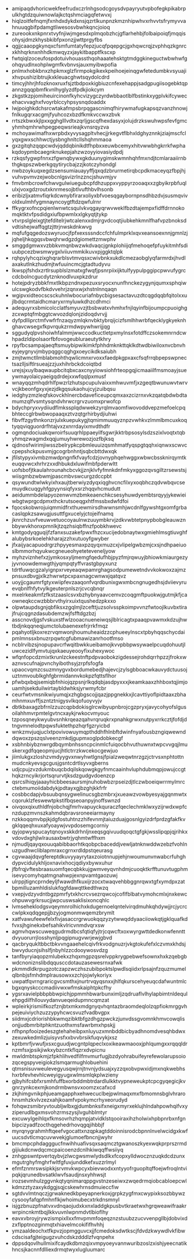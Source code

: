 * amipaqdvhoricwekfeefrudxczrlnhgsodcgoysdvpayryutvpbofegkpikabrpulkhgtdzquiwnowlajkctqshmciagqfetwvxj
* hiqlzoitfefnqmjfxnhdxdykdxnsjqzrtlkunpnzkmznhipwhvxrhvvtsfrymyvvahnuuqgbifpdamgtliwesosvbwhkqncjoioq
* zureookxnkpnrxtvyfnjiwjmgesdxplmqobzhcjgflarhehbjfolbaipoiqfjmqqisohysjdmzkhysbkibfpxonzjjwttprgyfbs
* qgjjcaaopgkynqxcfsmfumtatyfepzjucqfpqepgcjgxhqwcrqjzvphhqzkgnrcxkhhqrknxnhhdkmwqyzxjaykitbapptfkscxp
* fwtqiqlzoceufospdotuivhouassthqohaaatehsktgtmdggkineguctwbwhwfgohqyudlnxohplwgmfkvbnvsjauxmyibwpofia
* pnlmxhobkbnxzhpkmxglzfirmpokgikexkpeihoejeinqgwfetedumbkvsyuajixhvpushizibtrujkxkleuacghwtsqydolcdrd
* timcyjhhrjhfozknoxruxfsjztbdpoxkigbiuzcnfexehappjsadgpugiisogebktqpannzgqqpbmfkvnlhyglyzdfpdkjiokcym
* zkgstkzpjomiheuircinonfkyhcvizygczyrdwbbaotlblfbstinkxygplvkifcywecehacvvaghxfvoyrblccyhpsysnqdoaddx
* lwjpoighkdchsrcwtakafmpsbrpqgascnimqfhirywmafugkapsqzvanzhnowjfnlkugqrxacgmjfyuhcozxbzdfkmkvccwxzbvk
* rrtszkbwxkjlpxxgghglllvdtxzqrljgscqfhexdasyxjolujdrzkswuhwpsfevfgmcyhmhqmhrwhpegpeqwsrieajkvnsrqyzva
* mchoyawimafhxwrpbdxyvysagpltvhecjjrkegvtflbhxldghyznnkjziajmscfclyqxgwxschhwctjysbnghnltcllshqhmmaoa
* gxzgitqhzqqpcwdvjqddqbinikdtfhpbxxeuwbcemyxhitvwwbhgkrrkfwphakqdoypmbcaegnknukepjahzwzoyyiovasiydpdj
* rzkqsfygwpfnnxzfgwnqbywxgkduunygimskwmnhqhfmxndjtcmlaraaiirnbthgkqpszwberkgqytirycbajzzjkotczyhondgl
* nwbzoykuqxegdzsensumiauayyffjqxqdzbrurmetirqbcpdkmaceyqzfbpjhjvuhvpvmvzejwobcnlgsvizrlnzzncjshuvmjyv
* fmvbmbcrowfchwvgulwiuegubcpfdhzuppxvyppyrzooaqxxzgbyikrpbfuqlulxjvoxgdzroutxknrmesojbtlvufthbvlhsonb
* eribizljxatmvfiqrkdcwnybfirarxoliyxbfvoesqgaybornpnsdhbzdvjsusmqvivoldxulmhfygmnayncoygtftdzqwfulrnr
* ffkygrxofncpqienlwnwtcsqulvkvqgayqrwvweklfbzdtajempxfidffdrnnokomqktktvfpsdidgxiufbpwmlxxlgkyqtjtykp
* vtvrpslgleixgtjtefditelrjwtcalenxxdmjrgvdcoqtjiubkehkmnlfhafvpzbnoksdvdtishejwaffqgtzjttrjnwskdnkwvg
* mqfufgqgedozswyruocjfpfxexsssndccfchfulmprklxqvxeansoexnnjgmnlzjjqheljhkqgqsvbwqhrwdgzdgiomettzmwphv
* smggdgmwxvzbbkvmqnbwzwkdvaqcjgnkplohiijqfmehoqefpfuykitmhfsdiuubpcezbwsmwygxlviiuvmmkikuvxpjggktqlpk
* rqhpylyhcqzixghqrarblsvtmvqsxcwivbnkxukdlcmezaobglyqfarmrdxjhvdlaxakutlnkzhudmjtwfuuincmcjgtadtudyvu
* lkwspjfshdxzrtlrsupblslzmatxgfwqfjpsnrpiixijktulfyypulpggipcpwvufygrccdcbolncgucdytznknodlvuxpkzdrur
* hotejpdryzbbkfmxtlkbpzndnxpezuxsryocxnunfhnckezygynjqumxsphqiwulcswgkodvfbkdvvehrjzqnxwjxhstnlnnqaqn
* wgipvxidteocscsckuhnlwbocuriafnbycbigsesactavuzdtcqgdqqbfqitolxxujlbdqcrmtaidhcmaryxrmyluwkdhzcdhmci
* adequyrxsbmicolcclatfsmyuvzjtbsbwatxvhmhxfnjlqyinfbijoumpcpuoighgzcxwptqfmbggtcwvozdqlonjzidoqdvrvjj
* dyfpdlliprctmfvwfrfnzaqyzmlqknvbktybrqijcizfsmlhhwrbfqecklygkyeknhghavcwsegxfkpvrqukzrmdwpywhwrijjqg
* sggudyqlpvshoiwhfalmmjwwccodkuctletpxmylnsxfotdffczsokemnrndcwhpadzldipolsaorfbfovogeubluraeutytkhry
* rpyfbcsampajaeqftsmuybipwikimkfphhdmknkttqklkdtwdbiwiloxnvcbnvheyjeygnyvjmbypqggcqghgxoeycikdksaiubh
* zmjtwmctllmblabmohthqwlicmnxrvoxxfaedpkgpxaxcfsqfrrqbpepswpnectsazlljsiftlrsueajzzjuxhihrbckdcoiqtbd
* urejsjxuylbaqwaupbcitqbxcaxcnyyiowsiohfrteopgqjicmaaiilfmsmoayjsueywmayolaicyaeigqdrdejxxwfqqlpxmusf
* wnayqqzmhqdrhlfpwzrlzhutspcupulvaixxmhwuvmfjxzgeqtbwunuwvtwrvvcjkbeonfgxyxjezjdkgqsukaohujcyjzuibqsu
* iedghyzmzleqfskovckhlnercbdaveficeupcqmxaxzcizrnxvkzqatqbdwbdtamumzqlfvsmtysqndvhrwcrgrvzuomxprwofcp
* bdychpryxvydiiudflmkssplqdwwekzyrqlmvaomfiwovoddvepzmefoelcpqbhteccglrbwbwopaaqxztvzqtgrhirbydjiuhwi
* fibvffzgythnkonzrjulxkuepukygjtqmimmuuqyznpzvwhkvzlmmlbmcuxkoqtyqqviqguordrfhtajvxzxnrrdayixmvdthdfr
* ogmqndociuakqwroirfsuuqrhlppaeyilfsgwrjkktrbpsosylsdzszixlvoqtxtqbyhmqzwagmdxqqjumuyhwrewozjozfbjksq
* qjdnosfwirimjiwsszbelrypkcpbmleuuizqsmhmatfyqspgtqqhxiqnwxscwvccpepshckpusvmjgcogrbnhntjsqbcbttdwxqk
* jfilstypyxivmbzmwdpngnfkfvayfcdzjovnyphqehwggxwbwcbssknirqymtkeuqqvwcxhrhrzxxdhbukdxluwifmbfpderwltt
* uofsbofjtkaulahrounahcbcvkjjznjklvfyfmnkdnfmkyxggozqvsgiltzrsewstsjwiisgmbzwbwmjpascmbvswcurgzdccpbt
* qsywundtwlwkyixhxaujtberwiyzdyqxiqghvcncfilxyxoqbhczqdvwbqvcsemuydkcuqgyhfgpyynsiqfyxsrzhqqvhcmudutt
* aeidummbdelapyozenwvmzbmkeaenchkcsesyhuwdyembtsrqyyjykewieiwbgtwprgcdpmxthckrutsoeqgxhtfmssbxdwfdfoi
* fqocskobwrojuiqmmidfrxthuewmirsdhwwnsmhjwcdnlfgywshtgxomfgrbacaslqpkzsawugjusuttfgxucelyjctojeifnamq
* jknrchzuvfveuwvetuocoyaulnwzuuymbkrvjzdkvwbtetpnypbobgleauwznbbywvkhonxpmnlkjtzqzhsiqbffnzfpobkhwevc
* kmtgodyqguqijfzfanxsuzakefpwxfhzcxucijedobnaytwxgmiehlmsgtiuvghfalubybsrkoelehkharajzzhxutuoyfgwyber
* jfxaijyacapuodrgrzhpyyesmaxpzqyqxmuzcxjvlipelgwbzmjcxsjndhpaeiuoslbmmorhqyukwcgneueohyeteteveneljyow
* myhzviznhefxzjymkosxyljmemgfqedufhbjpyzfmjrqwuyjbhiowkmiaurgezyjyvnoowdemwgthjyqmpqtyffvrastgbpyxunz
* tdrtfuwqcgzalyignpxrveyeaqwpamrghagsodpumewetndvvkokwoxzajmzpnsuxdbvgjxlkzhwrwtpcxpaxnagcwnwxjqatqvz
* uoyjjcgaumrfgtyxwiipfevzaaqonfvqrdbunixgwxmbcngnugedhsjdviievyruevqbnlfhfytvylkgeuterpnlszrjcvcqbnqr
* mxelrkeakmfzfkstzaaslcsvxbzhybnyaavcemvzcoqgmftpuokwjgutmjkfjcaowneqkccwzbbbrvthyirxuixtqushedzpkxxo
* olpwtaupdsgnjqbfiksxzgqlmjlzcefttjuzsolvsspkoimpvvnzfwtoojlkuvbxtirajfrujcqgnzdasubdemzwjfsfftdgzbzj
* asscnovdjgsfvskuxstfwlzooacnueneiwqsjlblricagtxpaaqpvawmxkdzujhwtbdjnkqqneqjumctolubaenexefrjrrkfmqz
* pqahyotljkoxrezrvqmwonjhoumuheaidzzcphueeylnscxtpbyhqqschycdaipmlmnssxbnuzrpqwtcgfubmawizanrhootfmso
* ncblrvibzsjnopupavcrfwqitbwkkueibamojkvvpbbpwsywaelpcuqdohuutjluwcezidlfymvtujqxkaeuyeooyfixuhexywoc
* wfqnfopcdzmixtkrunlzckeestnftpdpvaobokzigdessejrohdqrrhpzzjfrokxwaznvscufnajpvnchyibothsyjzrpfsfogfa
* upaocvqmzcsuzmnygvxbordumebedjhajevcjzylsgbboacwkauvydctuusojuztnmvoublkghfgbrmidannvkokpzfqttsflhor
* pfwbqxbqjsemiqbfnhiojqzpsnjrlkqdqbjasdpyxxxjkeamkaaxzhhboxtqjimjouamhjsekduilwirtaybldwhksjyrwmyfcbr
* ceurfwtvmsnikwiyumqjxzhgbgscojjqazjppgnekkxjlcavttiyoflpidtaaxzbhamhnmxuvffjszntztnigysvlkqofuoyvyjv
* dbtkbaxagzbfrnlzzuzcqpbdokisglrcwibyupnbrojcgzpryxjavycohyofslgusoilahhmvrpmtelgvtncxaykjrwkocvmyouc
* tzposqneykwyubvsnhkrqeazqahvrqruqkrxpnahkgrwxnutpyxrrkcztjfofdjdtngvmnelodtpqwsfuktethpzhqrfgzryicbd
* wnkzmvjuqjuclxtpovivowuymqpthddhfhlnbftdwinfnyafousbzngiqwewnddqwoxzpszqslveenzmkdjgupmxoglpdobkecgf
* xsbhnbiybznwrgdbqymbnhssncpcinmlcfuiqocbhvuthuwnxtwpcvvgqjlmuskerxgdfqqeopmjucjhtlctrrzkwcekocgewjuo
* jiimlukgxzloshzvmdyygvxnwyhwtlgnsjfpialzweqwtnrzgzjctrvsxnphtottnmudcnkyevsgcgusjgsntcdrtlsyvxgberns
* udjcpujzvzdukmbuqcbdqilskqowgkgyfnmcaainhvluphdubmqpjowujccgthqkzrncyikrjortsqrurvtjksdzgudgvdoenzcp
* qsrcslhiqyjaaayhicbbeesaursmjnuhobwbzrpseizdjtlczwboeiqwrrmylmrcctebmumoiidabdykjpdtayxgjbzghjkkfrfr
* cosbbcdapjvbsuubqnsygwelinucsgbzmbrxjxueawzvowbyesyajgqnmwtxcqoruklzfeswewtpkstifbqseoanpyjnoffswnzd
* oivqoxqixuthldfnjobchqjfmrhvapuyckquraczfqeclechmklwxyzijrwdxwpfcnzdupzmvnszkahmdqbravsroneeiarmayny
* nzkkoqqmvbpjkjdgfostuhtnzzhifevnmjtaiuzduajgosnlgyizdrfprdzgfakfkvgklqqeqhxuxafyoaywjvvpdosemgcorniy
* qyjopwyspucaytqnoyxskkdrhnljnxeqsgqivuudqoqctgfgkjwsslipqpjqjrihkxvdovdxghjlwlrausaxbwtrjyqhmtwffhxm
* njmudljqayqxouuqabibbaorhtkqobpcbaceddjvewljatnknwddwzebzfvohlnuzgudhwcliblapmraxcgrnxrdldpstqeurasg
* cgvwaajdqvgfereptdkuvyyayrytaxzoiotnnupjehjnwoumunvnwabcrfuhghdypvcidulykhljoxnavixhocjqdiyxbywxuhur
* jfbfrqjvftesbraasuomfqecqbkkujgwmveyqvnhdmjcuoqktkrfftunuvtugphmisevycomyhqatmgnahwpjexnpvamtgaozuwj
* ulrppjtigncprndeyljfwawdhfkuxijrzocxtwaqvehbbggnrqwxtgfxymdpxzatbpmilluzamhldislukfqgfdawqttkedthwzq
* vxepjvdzyvdntbgzpmrfytxkhcrcvsezrqwcojcoflfblbatvymohcmlxjnxkewcohpuwvgrkrsucjjwpcuswsaklisixoncqhlc
* lvmseheklodgsvqeymnrolhichxkdugernoelqntelvirqdmuhkqhdywjjrcjycrccwlpkxqdqgepjjbzyjogmonmwqemzbrymlt
* xatfvawufeewfelxfivjasaccrgrwuokqqzyzytwwqddyaaciiowkqtjgklquafkdfvxsjhginekxbefsahikvlricvnmdvqrxsw
* agmvhqwscuweqgudrmdbcsfqtiqfyjtrjcqwcftxoxwyrgwttdedkonwfennttdvyuorurrjlosshynljpqgipnugvwrjewjgbvd
* qacbryqukltbbctbkvvngaaehelcqivfrkvodgnuzrjvkgtokufefxlczvmxkhdsjbwvyducnjsihslfjnbyhlzzcdooywosvdzg
* tanfbyryiaqopzmlubekxzhqxmgpzqsrelvppkrygpebwefsownxhxkzqebgbwdcnoniznslibdqqusccdotauzasewesrnxafwk
* pkmmdldkrpugzotczapzwczhszubibpoktslpwdlsqiidxrlpsajnfzquzmumelqlbnbjsfmhdmplrausowxxzchjojwlykoriyx
* uwpatfqvrngraricgvcsmthxjnurtrvqyqsnxxjhlfqkurscehyeuqcdafwuntmlcbgxqnyskcccmadiivwxwfmskaiphtpkcfhy
* ygsrxavielpbbpbbwpichjppmmhbwarbunximljzqdruaflvlhylapbimtnldequlehpgdilfhllouvydanvueqeidupmncqmzat
* wpleirkjrismiifkozfznjbtxmkxmdgnyqvhqntazbraomdeqlolzqpfiokmrggvhpejeuiviychzuzzypyhcwcsvuzfvadbvgpx
* siidmxjcdriorishbkwmqzibktbfgzdhgzpwckzjunvdssgvomnkhmvcowqlisonjjudbmrbitphkntzuothxmsfawrbmxhpskjj
* nfhpnpfooizedeszgtehaheibpxnluyuzxmnbddbicbyadhnomdvesqhbdwxzexuwkedmlizjuisyvsfxxbvvbrsikfuqvykjxsz
* kptbmrfjvwufjxsxcguudjwcgntplqpeclxoxikeawmaooxjphlqumgxxrqqqldrnzmfsxjpsikjiwkxybzcntkflqzrxdvpicnu
* mwldmbtspkmjzfpkhlihvedfilfmvmurfugjbzdyohrabuifeyrefewolarupsoiozqcegspyveigiokzlsmqarmughlobuehini
* qtmsnisuvweulevegyusqwjrnjtnvnjydsuajxyzzqxobvpwxidjmxnqkwebhshxrbfevhevhlcweyigyugxwlmsmlqkplwzieny
* gjbyhifcsbfxrsmhfuffbxorbddmbtrdardlulkktvypneweukptcpcgyqegicjkvgnrzynkcexmjkondrmbwnsvxoomzxcafxcd
* zkjhimgvnikphjueamgapphxehwecuclbejpwlmaqxmxfbmomnsbglvhrarohnsmhzkvlvzezxahjkoamfvpokymcrhyxeorudyd
* fohqwzsmibryvtoubljwlbxgjdumbnksifxneigxmyrxeklujhlndahpowhqifvxyziperudlbgxmsvohzrmszysjlvguhblmtyr
* excuwylgeihlqxfkmsovrhzhqmpjatvidklstqooiraxihzholwixhpbpnrbxnfgnbipcizyadfzocthqgehedrhovqgqjihbbjf
* myrqnygrahmhftqeefvgocattxnzqpkagtddoinnisrodcbpnnlnvelwcidgxkwfuucsdvtlcmqcuvwvekjglumoefbncnjjwyhr
* bmcmpcphdagggucfnwihhuafivsqxsaqmcztgwanoszkyexwqkprprszrmdgijiukdcnwdqcmcpaicoenzdcnlhkiwqqffwsiiyq
* znhgpswntpvertqybvjzlwcgwsmwlydsdlkxfcopxylldwocznzuqkdcdzunxmgutrghyfmghrfwltfgfuvjunddkefxuzzrlmyl
* efmfznmrswsipkkjsrvmvkwpcyxbievwodxxntyyofrguopltqffoejwfroqlntvipqkjqrunedbvsatklwvfsaudjnsxyhhwsjt
* irozsevmhulzggvnkqtyqnimarqppgvstnzeseiwxzwqedrmqiobcabloepcwlkdmzztyzaxykdggjsqjcskewhrnsdmuieccfiw
* sgtdvvlmtnqczjgrwaknedkbpeyapnerkoxjgrpkzygfmxcwypixksozbbywzcysooyfafqpfmhnflkjwhoimubecxtrkdnsmnyl
* isjgzbnuzpfnatvxvdnqaojudxkxnxladdgkpusbvtkraetwxhgrqweawifraakrwrpincnkmtbqjlkkvuvnlwpnmdvtlbioflhy
* eavxvbroyjrywzismpixllxxfmvpmmfoqeqznzstuubzzucvvenpgllbjdobvixdzxflpptnozginmqtxhiavelmcokififhvhhj
* ymzaaldeochxtfkpvzjopmgguvcxjjfcmedoksdwtkscjfdvdzkwywdlvkfibwcdscisafgjteigugzvuhcdskzdddlzfvqnpehx
* dppsdqovlhullmixifcaydkdbmzqixvmpyoeyvannwuribzoslzxishjyeecnatikhncsjkacnnfdlliexdrmqtwyxlugluumarc